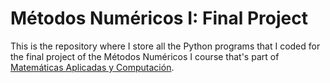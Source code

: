 # Métodos Numéricos I: Final Project

This is the repository where I store all the Python programs that I coded for the final project of the Métodos Numéricos I course that's part of [Matemáticas Aplicadas y Computación](https://www.acatlan.unam.mx/index.php?id=31).
